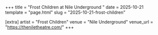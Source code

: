 +++
title = "Frost Children at Nile Underground "
date = 2025-10-21
template = "page.html"
slug = "2025-10-21-frost-children"

[extra]
artist = "Frost Children"
venue = "Nile Underground"
venue_url = "https://theniletheatre.com/"
+++

